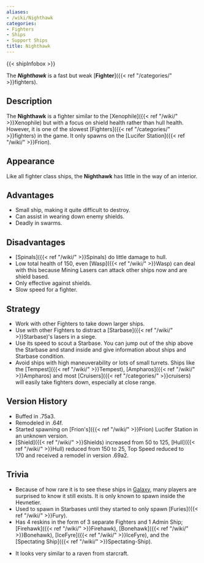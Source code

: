 ```yaml
---
aliases:
- /wiki/Nighthawk
categories:
- Fighters
- Ships
- Support Ships
title: Nighthawk
---  
```


{{< shipInfobox >}} 

The **_Nighthawk_** is a fast but weak [**Fighter**]({{< ref "/categories/" >}}fighters).

## Description

The **Nighthawk** is a fighter similar to the [Xenophile]({{< ref "/wiki/" >}}Xenophile) but with a focus on shield health rather than hull health. However, it is one of the slowest [Fighters]({{< ref "/categories/" >}}fighters) in the game. It only spawns on the [Lucifer Station]({{< ref "/wiki/" >}}Frion).

## Appearance

Like all fighter class ships, the **Nighthawk** has little in the way of an interior.

## Advantages

- Small ship, making it quite difficult to destroy.
- Can assist in wearing down enemy shields.
- Deadly in swarms.

## Disadvantages

- [Spinals]({{< ref "/wiki/" >}}Spinals) do little damage to hull.
- Low total health of 150, even [Wasp]({{< ref "/wiki/" >}}Wasp) can deal with this because Mining Lasers can attack other ships now and are shield based.
- Only effective against shields.
- Slow speed for a fighter.

## Strategy

- Work with other Fighters to take down larger ships.
- Use with other Fighters to distract a [Starbase]({{< ref "/wiki/" >}}Starbase)'s lasers in a siege.
- Use its speed to scout a Starbase. You can jump out of the ship above the Starbase and stand inside and give information about ships and Starbase condition.
- Avoid ships with high maneuverability or lots of small turrets. Ships like the [Tempest]({{< ref "/wiki/" >}}Tempest), [Ampharos]({{< ref "/wiki/" >}}Ampharos) and most [Cruisers]({{< ref "/categories/" >}}cruisers) will easily take fighters down, especially at close range.

## Version History 

- Buffed in .75a3.
- Remodeled in .64f.
- Started spawning on [Frion's]({{< ref "/wiki/" >}}Frion) Lucifer Station in an unknown version.
- [Shield]({{< ref "/wiki/" >}}Shields) increased from 50 to 125, [Hull]({{< ref "/wiki/" >}}Hull) reduced from 150 to 25, Top Speed reduced to 170 and received a remodel in version .69a2.

## Trivia

- Because of how rare it is to see these ships in [Galaxy](https://web.roblox.com/games/200330616/Galaxy#), many players are surprised to know it still exists. It is only known to spawn inside the Hevnetier.
- Used to spawn in Starbases until they started to only spawn [Furies]({{< ref "/wiki/" >}}Fury).
- Has 4 reskins in the form of 3 separate Fighters and 1 Admin Ship; [Firehawk]({{< ref "/wiki/" >}}Firehawk), [Bonehawk]({{< ref "/wiki/" >}}Bonehawk), [IceFyre]({{< ref "/wiki/" >}}IceFyre), and the [Spectating Ship]({{< ref "/wiki/" >}}Spectating-Ship).

<!-- -->

- It looks very similar to a raven from starcraft.